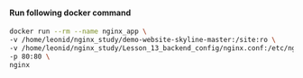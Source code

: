 #### Run following docker command 
```bash
docker run --rm --name nginx_app \
-v /home/leonid/nginx_study/demo-website-skyline-master:/site:ro \
-v /home/leonid/nginx_study/Lesson_13_backend_config/nginx.conf:/etc/nginx/nginx.conf:ro \
-p 80:80 \
nginx
```